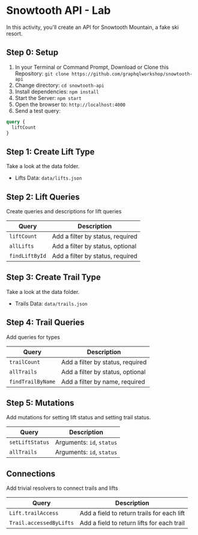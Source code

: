 # Snowtooth API - Lab

In this activity, you'll create an API for Snowtooth Mountain, a fake ski resort.

## Step 0: Setup

1. In your Terminal or Command Prompt, Download or Clone this Repository: `git clone https://github.com/graphqlworkshop/snowtooth-api`
2. Change directory: `cd snowtooth-api`
3. Install dependencies: `npm install`
4. Start the Server: `npm start`
5. Open the browser to: `http://localhost:4000`
6. Send a test query:

```graphql
query {
  liftCount
}
```

## Step 1: Create Lift Type

Take a look at the data folder.

- Lifts Data: `data/lifts.json`

## Step 2: Lift Queries

Create queries and descriptions for lift queries

| Query          | Description                      |
| -------------- | -------------------------------- |
| `liftCount`    | Add a filter by status, required |
| `allLifts`     | Add a filter by status, optional |
| `findLiftById` | Add a filter by status, required |

## Step 3: Create Trail Type

Take a look at the data folder.

- Trails Data: `data/trails.json`

## Step 4: Trail Queries

Add queries for types

| Query             | Description                      |
| ----------------- | -------------------------------- |
| `trailCount`      | Add a filter by status, required |
| `allTrails`       | Add a filter by status, optional |
| `findTrailByName` | Add a filter by name, required   |

## Step 5: Mutations

Add mutations for setting lift status and setting trail status.

| Query           | Description               |
| --------------- | ------------------------- |
| `setLiftStatus` | Arguments: `id`, `status` |
| `allTrails`     | Arguments: `id`, `status` |

## Connections

Add trivial resolvers to connect trails and lifts

| Query                   | Description                                |
| ----------------------- | ------------------------------------------ |
| `Lift.trailAccess`      | Add a field to return trails for each lift |
| `Trail.accessedByLifts` | Add a field to return lifts for each trail |
